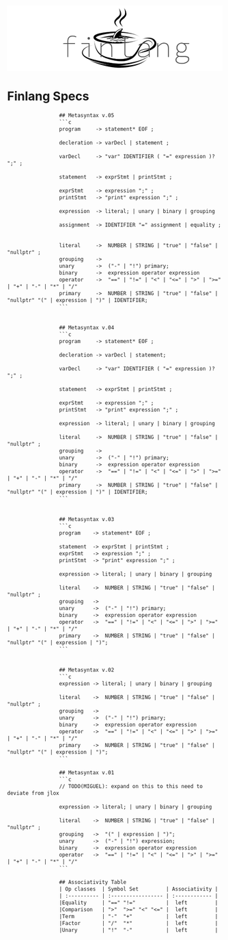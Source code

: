 ![Image of Yaktocat](https://github.com/MiguelAmaro/craftinginterpreters/blob/main/finlang/data/finlang.png)
                     
# Finlang Specs
                     
                     
                     
                     ## Metasyntax v.05
                     ```c
                     program     -> statement* EOF ;
                     
                     decleration -> varDecl | statement ;
                     
                     varDecl     -> "var" IDENTIFIER ( "=" expression )? ";" ;
                     
                     statement   -> exprStmt | printStmt ;
                     
                     exprStmt    -> expression ";" ;
                     printStmt   -> "print" expression ";" ;
                     
                     expression  -> literal; | unary | binary | grouping
                     
                     assignment  -> IDENTIFIER "=" assignment | equality ;
                     
                     
                     literal     ->  NUMBER | STRING | "true" | "false" | "nullptr" ;
                     grouping    ->  
                     unary       ->  ("-" | "!") primary;                                       
                     binary      ->  expression operator expression                                
                     operator    ->  "==" | "!=" | "<" | "<=" | ">" | ">=" | "+" | "-" | "*" | "/" 
                     primary     ->  NUMBER | STRING | "true" | "false" | "nullptr" "(" | expression | ")" | IDENTIFIER;
                     ```
                     
                     
                     ## Metasyntax v.04
                     ```c
                     program     -> statement* EOF ;
                     
                     decleration -> varDecl | statement;
                     
                     varDecl     -> "var" IDENTIFIER ( "=" expression )? ";" ;
                     
                     statement   -> exprStmt | printStmt ;
                     
                     exprStmt    -> expression ";" ;
                     printStmt   -> "print" expression ";" ;
                     
                     expression  -> literal; | unary | binary | grouping
                     
                     literal     ->  NUMBER | STRING | "true" | "false" | "nullptr" ;
                     grouping    ->  
                     unary       ->  ("-" | "!") primary;                                       
                     binary      ->  expression operator expression                                
                     operator    ->  "==" | "!=" | "<" | "<=" | ">" | ">=" | "+" | "-" | "*" | "/" 
                     primary     ->  NUMBER | STRING | "true" | "false" | "nullptr" "(" | expression | ")" | IDENTIFIER;
                     ```
                     
                     
                     ## Metasyntax v.03
                     ```c
                     program    -> statement* EOF ;
                     
                     statement  -> exprStmt | printStmt ;
                     exprStmt   -> expression ";" ;
                     printStmt  -> "print" expression ";" ;
                     
                     expression -> literal; | unary | binary | grouping
                     
                     literal    ->  NUMBER | STRING | "true" | "false" | "nullptr" ;
                     grouping   ->  
                     unary      ->  ("-" | "!") primary;                                       
                     binary     ->  expression operator expression                                
                     operator   ->  "==" | "!=" | "<" | "<=" | ">" | ">=" | "+" | "-" | "*" | "/" 
                     primary    ->  NUMBER | STRING | "true" | "false" | "nullptr" "(" | expression | ")";
                     ```
                     
                     
                     ## Metasyntax v.02
                     ```c
                     expression -> literal; | unary | binary | grouping
                     
                     literal    ->  NUMBER | STRING | "true" | "false" | "nullptr" ;
                     grouping   ->  
                     unary      ->  ("-" | "!") primary;                                       
                     binary     ->  expression operator expression                                
                     operator   ->  "==" | "!=" | "<" | "<=" | ">" | ">=" | "+" | "-" | "*" | "/" 
                     primary    ->  NUMBER | STRING | "true" | "false" | "nullptr" "(" | expression | ")";
                     ```
                     
                     ## Metasyntax v.01
                     ```c
                     // TODO(MIGUEL): expand on this to this need to deviate from jlox
                     
                     expression -> literal; | unary | binary | grouping
                     
                     literal    ->  NUMBER | STRING | "true" | "false" | "nullptr" ;                                                 
                     grouping   ->  "(" | expression | ")";                                       
                     unary      ->  ("-" | "!") expression;                                       
                     binary     ->  expression operator expression                                
                     operator   ->  "==" | "!=" | "<" | "<=" | ">" | ">=" | "+" | "-" | "*" | "/" 
                     ```
                     
                     ## Associativity Table
                     | Op classes  | Symbol Set         | Associativity |
                     | :---------- | :----------------- | :------------ |
                     |Equality     | "==" "!="          |  left         |
                     |Comparison   | ">"  ">=" "<" "<=" |  left         |
                     |Term         | "-"  "+"           |  left         |
                     |Factor       | "/"  "*"           |  left         |
                     |Unary        | "!"  "-"           |  left         |
                     
                     
                     